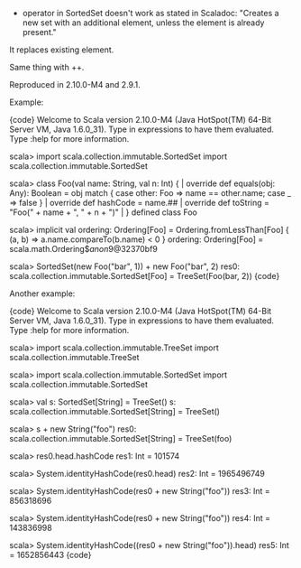 + operator in SortedSet doesn't work as stated in Scaladoc:
"Creates a new set with an additional element, unless the element is already present."

It replaces existing element. 

Same thing with ++.

Reproduced in 2.10.0-M4 and 2.9.1.

Example:

{code} 
Welcome to Scala version 2.10.0-M4 (Java HotSpot(TM) 64-Bit Server VM, Java 1.6.0_31).
Type in expressions to have them evaluated.
Type :help for more information.

scala> import scala.collection.immutable.SortedSet
import scala.collection.immutable.SortedSet

scala> class Foo(val name: String, val n: Int) {
     | override def equals(obj: Any): Boolean = obj match { case other: Foo => name == other.name; case _ => false }
     | override def hashCode = name.##
     | override def toString = "Foo(" + name + ", " + n + ")"
     | }
defined class Foo

scala> implicit val ordering: Ordering[Foo] = Ordering.fromLessThan[Foo] { (a, b) => a.name.compareTo(b.name) < 0 }
ordering: Ordering[Foo] = scala.math.Ordering$$anon$9@32370bf9

scala> SortedSet(new Foo("bar", 1)) + new Foo("bar", 2)
res0: scala.collection.immutable.SortedSet[Foo] = TreeSet(Foo(bar, 2))
{code} 

Another example:

{code} 
Welcome to Scala version 2.10.0-M4 (Java HotSpot(TM) 64-Bit Server VM, Java 1.6.0_31).
Type in expressions to have them evaluated.
Type :help for more information.

scala> import scala.collection.immutable.TreeSet
import scala.collection.immutable.TreeSet

scala> import scala.collection.immutable.SortedSet
import scala.collection.immutable.SortedSet

scala> val s: SortedSet[String] = TreeSet()
s: scala.collection.immutable.SortedSet[String] = TreeSet()

scala> s + new String("foo")
res0: scala.collection.immutable.SortedSet[String] = TreeSet(foo)

scala> res0.head.hashCode
res1: Int = 101574

scala> System.identityHashCode(res0.head)
res2: Int = 1965496749

scala> System.identityHashCode(res0 + new String("foo"))
res3: Int = 856318696

scala> System.identityHashCode(res0 + new String("foo"))
res4: Int = 143836998

scala> System.identityHashCode((res0 + new String("foo")).head)
res5: Int = 1652856443
{code} 



